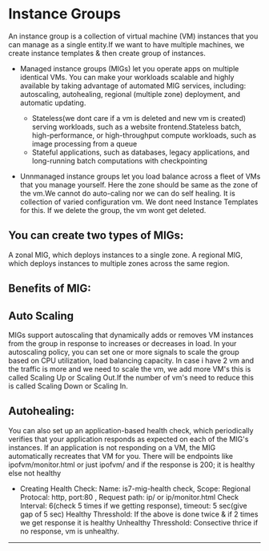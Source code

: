 # Instance Groups
An instance group is a collection of virtual machine (VM) instances that you can manage as a single entity.If we want to have multiple machines, we create instance templates & then create group of instances.
   - Managed instance groups (MIGs) let you operate apps on multiple identical VMs. You can make your workloads scalable and highly available by taking advantage of automated MIG services, including: autoscaling, autohealing, regional (multiple zone) deployment, and automatic updating.
        - Stateless(we dont care if a vm is deleted and new vm is created) serving workloads, such as a website frontend.Stateless batch, high-performance, or high-throughput compute workloads, such as image processing from a queue
        - Stateful applications, such as databases, legacy applications, and long-running batch computations with checkpointing

   - Unnmanaged instance groups let you load balance across a fleet of VMs that you manage yourself. Here the zone should be same as the zone of the vm.We cannot do auto-caling nor we can do self healing. It is collection of varied configuration vm.
   We dont need Instance Templates for this. If we delete the group, the vm wont get deleted.

## You can create two types of MIGs:
A zonal MIG, which deploys instances to a single zone.
A regional MIG, which deploys instances to multiple zones across the same region.

## Benefits of MIG:

## Auto Scaling
MIGs support autoscaling that dynamically adds or removes VM instances from the group in response to increases or decreases in load. In your autoscaling policy, you can set one or more signals to scale the group based on CPU utilization, load balancing capacity.
In case i have 2 vm and the traffic is more and we need to scale the vm, we add more VM's this is called Scaling Up or Scaling Out.If the number of vm's need to reduce this is called Scaling Down or Scaling In.

## Autohealing:
You can also set up an application-based health check, which periodically verifies that your application responds as expected on each of the MIG's instances. If an application is not responding on a VM, the MIG automatically recreates that VM for you.
There will be endpoints like ipofvm/monitor.html or just ipofvm/ and if the response is 200; it is healthy else not healthy
  - Creating Health Check:
     Name: is7-mig-health check, Scope: Regional
     Protocal: http, port:80 , Request path: ip/ or ip/monitor.html
     Check Interval: 6(check 5 times if we getting response), timeout: 5 sec(give gap of 5 sec)
     Healthy Thresshold: If the above is done twice & if 2 times we get response it is healthy
     Unhealthy Thresshold: Consective thrice if no response, vm is unhealthy.

---
